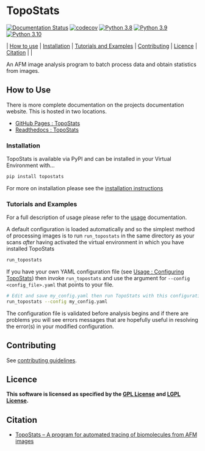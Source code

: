 # TopoStats

[![Documentation Status](https://readthedocs.org/projects/topostats/badge/?version=dev)](https://topostats.readthedocs.io/en/dev/?badge=dev)
[![codecov](https://codecov.io/gh/AFM-SPM/TopoStats/branch/dev/graph/badge.svg)](https://codecov.io/gh/AFM-SPM/TopoStats)
[![Python 3.8](https://img.shields.io/badge/python-3.8-blue.svg)](https://www.python.org/downloads/release/python-380/)
[![Python 3.9](https://img.shields.io/badge/python-3.9-blue.svg)](https://www.python.org/downloads/release/python-390/)
[![Python 3.10](https://img.shields.io/badge/python-3.10-blue.svg)](https://www.python.org/downloads/release/python-360/)

| [How to use](#How-to-use) | [Installation](#installation) | [Tutorials and Examples](#tutorials-and-Examples) | [Contributing](contributing.md) | [Licence](#licence) | [Citation](#citation) |  |

An AFM image analysis program to batch process data and obtain statistics from images.

## How to Use

There is more complete documentation on the projects documentation website. This is hosted in two locations.

* [GitHub Pages : TopoStats](https://afm-spm.github.io/TopoStats/)
* [Readthedocs : TopoStats](https://topostats.readthedocs.io/en/dev/)

### Installation

TopoStats is available via PyPI and can be installed in your Virtual Environment with...

``` bash
pip install topostats
```

For more on installation please see the [installation instructions](https://afm-spm.github.io/TopoStats/installation.html)

### Tutorials and Examples

For a full description of usage please refer to the [usage](https://afm-spm.github.io/TopoStats/usage.html) documentation.

A default configuration is loaded automatically and so the simplest method of processing images is to run
`run_topostats` in the same directory as your scans _after_ having activated the virtual environment in which you have
installed TopoStats

``` bash
run_topostats
```

If you have your own YAML configuration file (see [Usage : Configuring
TopoStats](https://afm-spm.github.io/TopoStats/usage.html#configuring_topostats)) then invoke `run_topostats` and use
the argument for `--config <config_file>.yaml` that points to your file.

``` bash
# Edit and save my_config.yaml then run TopoStats with this configuration file
run_topostats --config my_config.yaml
```

The configuration file is validated before analysis begins and if there are problems you will see errors messages that
are hopefully useful in resolving the error(s) in your modified configuration.

## Contributing

See [contributing guidelines](https://afm-spm.github.io/TopoStats/contributing.html).

## Licence

**This software is licensed as specified by the [GPL License](COPYING) and [LGPL License](COPYING.LESSER).**

## Citation

- [TopoStats – A program for automated tracing of biomolecules from AFM images](https://www.sciencedirect.com/science/article/pii/S1046202321000207)
